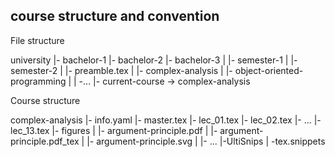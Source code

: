 ## course structure and convention

File structure

university
|- bachelor-1
|- bachelor-2
|- bachelor-3
|   |- semester-1
|    |- semester-2
|        |- preamble.tex
|        |- complex-analysis
|        |- object-oriented-programming
|        | -...
|- current-course -> complex-analysis


Course structure

complex-analysis
|- info.yaml
|- master.tex
|- lec_01.tex
|- lec_02.tex
|- ...
|- lec_13.tex
|- figures
|  |- argument-principle.pdf
|  |- argument-principle.pdf_tex
|  |- argument-principle.svg
|  |- ...
|-UltiSnips
|  -tex.snippets
